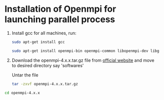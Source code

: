 # Installation of Openmpi for launching parallel process

1. Install gcc for all machines, run:

   ```bash
   sudo apt-get install gcc
   ```
   ```bash
   sudo apt-get install openmpi-bin openmpi-common libopenmpi-dev libgtk2.0-dev
   ```

2. Download the openmpi-4.x.x.tar.gz file from [official website](https://www.open-mpi.org/software/ompi/v4.1/) and move to desired directory say 'softwares'

   Untar the file

   ```bash
   tar -zxvf openmpi-4.x.x.tar.gz
   ```
  ```bash
  cd openmpi-4.x.x
  ```
   
